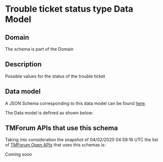 # Trouble ticket status type Data Model

## Domain

The  schema is part of the  Domain

## Description

Possible values for the status of the trouble ticket

## Data model

A JSON Schema corresponding to this data model can be found
[here](https://github.com/tmforum-rand/schemas/blob/candidates/Common/TroubleTicketStatusType.schema.json).

The Data model is defined as shown below:





## TMForum APIs that use this schema

Taking into consideration the snapshot of 04/02/2020 04:59:16 UTC the list of [TMForum Open APIs](https://www.tmforum.org/open-apis/) that uses this schemas is:

Coming soon